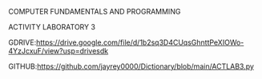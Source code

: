 COMPUTER FUNDAMENTALS AND PROGRAMMING 

ACTIVITY LABORATORY 3

GDRIVE:https://drive.google.com/file/d/1b2sq3D4CUqsGhnttPeXIOWo-4YzJcxuF/view?usp=drivesdk

GITHUB:https://github.com/jayrey0000/Dictionary/blob/main/ACTLAB3.py
